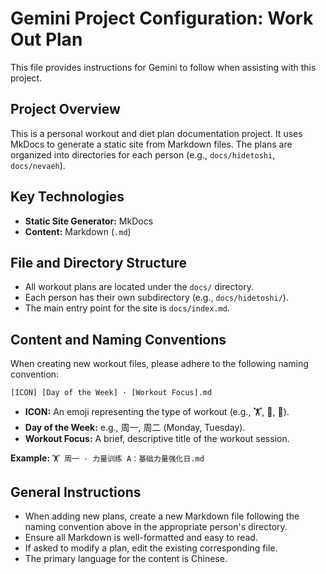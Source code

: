 # Gemini Project Configuration: Work Out Plan

This file provides instructions for Gemini to follow when assisting with this project.

## Project Overview

This is a personal workout and diet plan documentation project. It uses MkDocs to generate a static site from Markdown files. The plans are organized into directories for each person (e.g., `docs/hidetoshi`, `docs/nevaeh`).

## Key Technologies

- **Static Site Generator:** MkDocs
- **Content:** Markdown (`.md`)

## File and Directory Structure

- All workout plans are located under the `docs/` directory.
- Each person has their own subdirectory (e.g., `docs/hidetoshi/`).
- The main entry point for the site is `docs/index.md`.

## Content and Naming Conventions

When creating new workout files, please adhere to the following naming convention:

`[ICON] [Day of the Week] · [Workout Focus].md`

- **ICON:** An emoji representing the type of workout (e.g., 🏋️, 🏃, 🧘).
- **Day of the Week:** e.g., 周一, 周二 (Monday, Tuesday).
- **Workout Focus:** A brief, descriptive title of the workout session.

**Example:** `🏋️ 周一 · 力量训练 A：基础力量强化日.md`

## General Instructions

- When adding new plans, create a new Markdown file following the naming convention above in the appropriate person's directory.
- Ensure all Markdown is well-formatted and easy to read.
- If asked to modify a plan, edit the existing corresponding file.
- The primary language for the content is Chinese.
